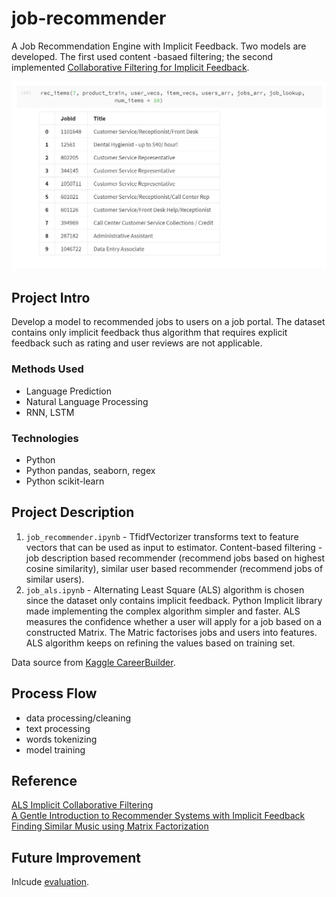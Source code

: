 # job-recommender
A  Job Recommendation Engine with Implicit Feedback. Two models are developed. The first used content -basaed filtering; the second implemented [Collaborative Filtering for Implicit Feedback](http://yifanhu.net/PUB/cf.pdf).

![List of recommended jobs](/assets/jobrec.png)

## Project Intro
Develop a model to recommended jobs to users on a job portal. The dataset contains only implicit feedback thus algorithm that requires explicit feedback such as rating and user reviews are not applicable.

### Methods Used
* Language Prediction
* Natural Language Processing
* RNN, LSTM

### Technologies
* Python
* Python pandas, seaborn, regex
* Python scikit-learn

## Project Description
1. `job_recommender.ipynb` - TfidfVectorizer transforms text to feature vectors that can be used as input to estimator. Content-based filtering - job description based recommender (recommend jobs based on highest cosine similarity), similar user based recommender (recommend jobs of similar users).
2. `job_als.ipynb` - Alternating Least Square (ALS) algorithm is chosen since the dataset only contains implicit feedback. Python Implicit library made implementing the complex algorithm simpler and faster. ALS measures the confidence whether a user will apply for a job based on a constructed Matrix. The Matric factorises jobs and users into features. ALS algorithm keeps on refining the values based on training set.

Data source from [Kaggle CareerBuilder](https://www.kaggle.com/c/job-recommendation).

## Process Flow
- data processing/cleaning
- text processing
- words tokenizing
- model training

## Reference
[ALS Implicit Collaborative Filtering](https://medium.com/radon-dev/als-implicit-collaborative-filtering-5ed653ba39fe)  
[A Gentle Introduction to Recommender Systems with Implicit Feedback](https://jessesw.com/Rec-System/)  
[Finding Similar Music using Matrix Factorization](http://www.benfrederickson.com/matrix-factorization/)

## Future Improvement
Inlcude [evaluation](https://gist.github.com/jbochi/2e8ddcc5939e70e5368326aa034a144e#file-evaluation-ipynb).
